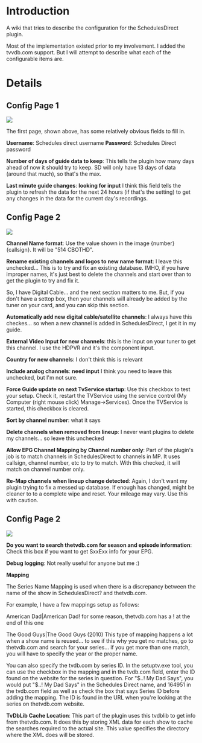 # Introduction #

A wiki that tries to describe the configuration for the SchedulesDirect plugin.

Most of the implementation existed prior to my involvement.  I added the tvvdb.com support.  But I will attempt to describe what each of the configurable items are.


# Details #
## Config Page 1 ##
<img src='http://mp-schedulesdirect.googlecode.com/svn/wiki/images/config-1.png' />

The first page, shown above, has some relatively obvious fields to fill in.

**Username**: Schedules direct username
**Password**: Schedules Direct password

**Number of days of guide data to keep**:  This tells the plugin how many days ahead of now it should try to keep.  SD will only have 13 days of data (around that much), so that's the max.

**Last minute guide changes**:  **looking for input**
I think this field tells the plugin to refresh the data for the next 24 hours (if that's the setting) to get any changes in the data for the current day's recordings.


## Config Page 2 ##
<img src='http://mp-schedulesdirect.googlecode.com/svn/wiki/images/config-2.png' />

**Channel Name format**:  Use the value shown in the image {number} {callsign}.  It will be "514 CBOTHD".

**Rename existing channels and logos to new name format**:  I leave this unchecked... This is to try and fix an existing database.   IMHO, if you have improper names, it's just best to delete the channels and start over than to get the plugin to try and fix it.

So, I have Digital Cable... and the next section matters to me.  But, if you don't have a settop box, then your channels will already be added by the tuner on your card, and you can skip this section.

**Automatically add new digital cable/satellite channels**: I always have this checkes... so when a new channel is added in SchedulesDirect, I get it in my guide.

**External Video Input for new channels**: this is the input on your tuner to get this channel.  I use the HDPVR and it's the component input.

**Country for new channels**: I don't think this is relevant

**Include analog channels**: **need input**
I think you need to leave this unchecked, but I'm not sure.

**Force Guide update on next TvService startup**:
Use this checkbox to test your setup.  Check it, restart the TVService using the service control (My Computer (right mouse click) Manage->Services).
Once the TVService is started, this checkbox is cleared.

**Sort by channel number**: what it says

**Delete channels when removed from lineup**: I never want plugins to delete my channels... so leave this unchecked

**Allow EPG Channel Mapping by Channel number only**:
Part of the plugin's job is to match channels in SchedulesDirect to channels in MP.  It uses callsign, channel number, etc to try to match.  With this checked, it will match on channel number only.

**Re-Map channels when lineup change detected**: Again, I don't want my plugin trying to fix a messed up database.  If enough has changed, might be cleaner to to a complete wipe and reset.  Your mileage may vary.  Use this with caution.


## Config Page 2 ##
<img src='http://mp-schedulesdirect.googlecode.com/svn/wiki/images/config-3.png' />

**Do you want to search thetvdb.com for season and episode information**: Check this box if you want to get SxxExx info for your EPG.

**Debug logging**: Not really useful for anyone but me :)

**Mapping**

The Series Name Mapping is used when there is a discrepancy between the name of the show in SchedulesDirect? and thetvdb.com.

For example, I have a few mappings setup as follows:

American Dad|American Dad! for some reason, thetvdb.com has a ! at the end of this one

The Good Guys|The Good Guys (2010) This type of mapping happens a lot when a show name is reused... to see if this why you get no matches, go to thetvdb.com and search for your series... if you get more than one match, you will have to specify the year or the proper name.

You can also specify the tvdb.com by series ID. In the setuptv.exe tool, you can use the checkbox in the mapping and in the tvdb.com field, enter the ID found on the website for the series in question.
For "$..! My Dad Says", you would put "$..! My Dad Says" in the Schedules Direct name, and 164951 in the tvdb.com field as well as check the box that says Series ID before adding the mapping. The ID is found in the URL when you're looking at the series on thetvdb.com website.

**TvDbLib Cache Location**:
This part of the plugin uses this tvdblib to get info from thetvdb.com.  It does this by storing XML data for each show to cache the searches required to the actual site.  This value specifies the directory where the XML does will be stored.